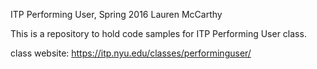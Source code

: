 ITP Performing User, Spring 2016
Lauren McCarthy


This is a repository to hold code samples for ITP Performing User class.

class website: https://itp.nyu.edu/classes/performinguser/